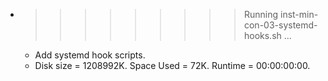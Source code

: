 * >>>>>>>>> Running inst-min-con-03-systemd-hooks.sh ...
  * Add systemd hook scripts.
  * Disk size = 1208992K. Space Used = 72K. Runtime = 00:00:00:00.
